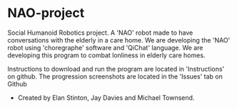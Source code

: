 # NAO-project
Social Humanoid Robotics project. A 'NAO' robot made to have conversations with the elderly in a care home.
We are developing the 'NAO' robot using 'choregraphe' software and 'QiChat' language. We are developing this program to combat lonliness in elderly care homes.

Instructions to download and run the program are located in 'Instructions' on github.
The progression screenshots are located in the 'Issues' tab on Github

- Created by Elan Stinton, Jay Davies and Michael Townsend.
